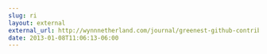 ```yaml
---
slug: ri
layout: external
external_url: http://wynnnetherland.com/journal/greenest-github-contributions-profiles
date: 2013-01-08T11:06:13-06:00
---
```


